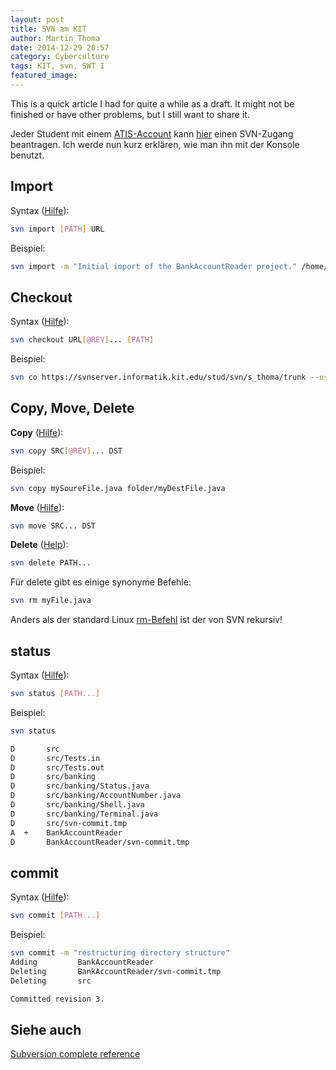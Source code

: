 ```yaml
---
layout: post
title: SVN am KIT
author: Martin Thoma
date: 2014-12-29 20:57
category: Cyberculture
tags: KIT, svn, SWT I
featured_image:
---
```


<div class="info">This is a quick article I had for quite a while as a draft.
It might not be finished or have other problems, but I still want to share
it.</div>

Jeder Student mit einem <a href="http://www.atis.uka.de/">ATIS-Account</a> kann <a href="http://www.atis.uka.de/1422.php">hier</a> einen SVN-Zugang beantragen. Ich werde nun kurz erklären, wie man ihn mit der Konsole benutzt.

<h2>Import</h2>
Syntax (<a href="http://svnbook.red-bean.com/en/1.6/svn.ref.svn.c.import.html">Hilfe</a>):

```bash
svn import [PATH] URL
```


Beispiel:

```bash
svn import -m "Initial import of the BankAccountReader project." /home/swt-user/BankAccountReader https://svnserver.informatik.kit.edu/stud/svn/s_thoma/trunk/BankAccountReader
```


<h2>Checkout</h2>
Syntax (<a href="http://svnbook.red-bean.com/en/1.6/svn.ref.svn.c.checkout.html">Hilfe</a>):

```bash
svn checkout URL[@REV]... [PATH]
```


Beispiel:

```bash
svn co https://svnserver.informatik.kit.edu/stud/svn/s_thoma/trunk --username s_thoma
```


<h2>Copy, Move, Delete</h2>
<strong>Copy</strong> (<a href="http://svnbook.red-bean.com/en/1.6/svn.ref.svn.c.copy.html">Hilfe</a>):

```bash
svn copy SRC[@REV]... DST
```


Beispiel:

```bash
svn copy mySoureFile.java folder/myDestFile.java
```


<strong>Move</strong> (<a href="http://svnbook.red-bean.com/en/1.6/svn.ref.svn.c.move.html">Hilfe</a>):

```bash
svn move SRC... DST
```


<strong>Delete</strong> (<a href="http://svnbook.red-bean.com/en/1.7/svn.ref.svn.c.delete.html">Help</a>):

```bash
svn delete PATH...
```


Für delete gibt es einige synonyme Befehle:

```bash
svn rm myFile.java
```


Anders als der standard Linux <a href="http://linux.die.net/man/1/rm">rm-Befehl</a> ist der von SVN rekursiv!

<h2>status</h2>
Syntax (<a href="http://svnbook.red-bean.com/en/1.6/svn.ref.svn.c.status.html">Hilfe</a>):

```bash
svn status [PATH...]
```


Beispiel:
```bash
svn status

D       src
D       src/Tests.in
D       src/Tests.out
D       src/banking
D       src/banking/Status.java
D       src/banking/AccountNumber.java
D       src/banking/Shell.java
D       src/banking/Terminal.java
D       src/svn-commit.tmp
A  +    BankAccountReader
D       BankAccountReader/svn-commit.tmp
```

<h2>commit</h2>
Syntax (<a href="http://svnbook.red-bean.com/en/1.6/svn.ref.svn.c.commit.html">Hilfe</a>):

```bash
svn commit [PATH...]
```


Beispiel:
```bash
svn commit -m "restructuring directory structure"
Adding         BankAccountReader
Deleting       BankAccountReader/svn-commit.tmp
Deleting       src

Committed revision 3.
```

<h2>Siehe auch</h2>
<a href="http://svnbook.red-bean.com/en/1.6/svn.ref.html">Subversion complete reference</a>
